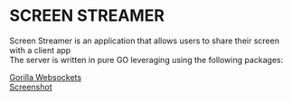 # SCREEN STREAMER

Screen Streamer is an application that allows users to share their screen with a client app <br />
The server is written in pure GO leveraging using the following packages: <br />

[Gorilla Websockets](https://github.com/gorilla/websocket) <br />
[Screenshot](https://github.com/kbinani/screenshot)
